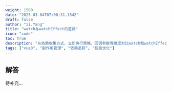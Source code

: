 ```yaml
---
weight: 1500
date: "2025-03-04T07:00:31.154Z"
draft: false
author: "zi.Yang"
title: "watch与watchEffect的差异"
icon: "code"
toc: true
description: "从依赖收集方式、立即执行策略、回调参数等维度对比watch和watchEffect的行为差异。在处理多个关联状态变化时，如何选择更适合的监听器以优化性能？"
tags: ["vue3", "副作用管理", "依赖追踪", "性能优化"]
---
```


## 解答

待补充...
